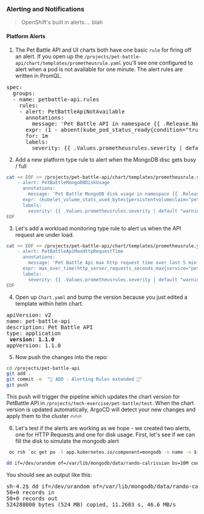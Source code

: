 ### Alerting and Notifications
> OpenShift's built in alerts.... blah
#### Platform Alerts
1. The Pet Battle API and UI charts both have one basic `rule` for firing off an alert. If you open up the `/projects/pet-battle-api/chart/templates/prometheusrule.yaml` you'll see one configured to alert when a pod is not available for one minute. The alert rules are written in PromQL.
<pre>
spec:
  groups:
  - name: petbattle-api.rules
    rules:
    - alert: PetBattleApiNotAvailable
      annotations:
        message: 'Pet Battle API in namespace {{ .Release.Namespace }} is not available for the last 1 minutes.'
      expr: (1 - absent(kube_pod_status_ready{condition="true",namespace="{{ .Release.Namespace }}"} * on(pod) group_left(label_app_kubernetes_io_component) kube_pod_labels{label_app_kubernetes_io_component="pet-battle-api",namespace="{{ .Release.Namespace }}"})) == 0
      for: 1m
      labels:
        severity: {{ .Values.prometheusrules.severity | default "critical" }}
</pre>

2. Add a new platform type rule to alert when the MongoDB disc gets busy / full
```bash
cat << EOF >> /projects/pet-battle-api/chart/templates/prometheusrule.yaml
    - alert: PetBattleMongoDBDiskUsage
      annotations:
        message: 'Pet Battle MongoDB disk usage in namespace {{ .Release.Namespace }} higher than 80%'
      expr: (kubelet_volume_stats_used_bytes{persistentvolumeclaim="pet-battle-api-mongodb",namespace="{{ .Release.Namespace }}"} / kubelet_volume_stats_capacity_bytes{persistentvolumeclaim="pet-battle-api-mongodb",namespace="{{ .Release.Namespace }}"}) * 100 > 80
      labels:
        severity: {{ .Values.prometheusrules.severity | default "warning" }}
EOF
```

3. Let's add a workload monitoring type rule to alert us when the API request are under load.
```bash
cat << EOF >> /projects/pet-battle-api/chart/templates/prometheusrule.yaml
    - alert: PetBattleApiMaxHttpRequestTime
      annotations:
        message: 'Pet Battle Api max http request time over last 5 min in namespace {{ .Release.Namespace }} exceeds 1.5 sec.'
      expr: max_over_time(http_server_requests_seconds_max{service="pet-battle-api",namespace="{{ .Release.Namespace }}"}[5m]) > 1.5
      labels:
        severity: {{ .Values.prometheusrules.severity | default "warning" }}
EOF
```

4. Open up `Chart.yaml` and bump the version because you just edited a template within helm chart.
<pre>
apiVersion: v2
name: pet-battle-api
description: Pet Battle API
type: application
<strong> version: 1.1.0</strong>
appVersion: 1.1.0
</pre>

5. Now push the changes into the repo:
```bash
cd /projects/pet-battle-api
git add .
git commit -m  "🌳 ADD - Alerting Rules extended 🌳" 
git push
```

This push will trigger the pipeline which updates the chart version for PetBattle API in `/projects/tech-exercise/pet-battle/test`. 
When the chart version is updated automatically, ArgoCD will detect your new changes and apply them to the cluster 🔥🔥🔥


6. Let's test if the alerts are working as we hope - we created two alerts, one for HTTP Requests and one for disk usage. First, let's see if we can fill the disk to simulate the mongodb alert 
```bash
 oc rsh `oc get po -l app.kubernetes.io/component=mongodb -o name -n ${TEAM_NAME}`  -n ${TEAM_NAME}
```

```bash
dd if=/dev/urandom of=/var/lib/mongodb/data/rando-calrissian bs=10M count=50
```

You should see an output like this:

<pre>
sh-4.2$ dd if=/dev/urandom of=/var/lib/mongodb/data/rando-calrissian bs=10M count=50
50+0 records in
50+0 records out
524288000 bytes (524 MB) copied, 11.2603 s, 46.6 MB/s
</pre>